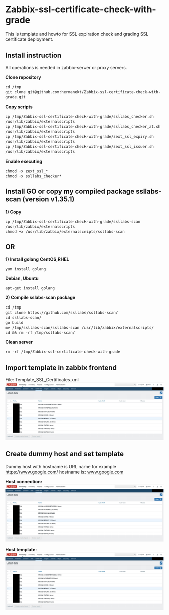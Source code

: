 # Zabbix-ssl-certificate-check-with-grade
This is template and howto for SSL expiration check and grading SSL certificate deployment.

## Install instruction ##

All operations is needed in zabbix-server or proxy servers.

**Clone repository**
```console
cd /tmp
git clone git@github.com:hermanekt/Zabbix-ssl-certificate-check-with-grade.git
```

**Copy scripts**
```console
cp /tmp/Zabbix-ssl-certificate-check-with-grade/ssllabs_checker.sh /usr/lib/zabbix/externalscripts
cp /tmp/Zabbix-ssl-certificate-check-with-grade/ssllabs_checker_at.sh /usr/lib/zabbix/externalscripts
cp /tmp/Zabbix-ssl-certificate-check-with-grade/zext_ssl_expiry.sh /usr/lib/zabbix/externalscripts
cp /tmp/Zabbix-ssl-certificate-check-with-grade/zext_ssl_issuer.sh /usr/lib/zabbix/externalscripts
```

**Enable executing**
```console
chmod +x zext_ssl_*
chmod +x ssllabs_checker*
```


## Install GO or copy my compiled package ssllabs-scan (version v1.35.1) ##
**1) Copy**
```console
cp /tmp/Zabbix-ssl-certificate-check-with-grade/ssllabs-scan /usr/lib/zabbix/externalscripts
chmod +x /usr/lib/zabbix/externalscripts/ssllabs-scan
```
## OR ##

**1) Install golang**
**CentOS,RHEL**
```console
yum install golang
```
**Debian, Ubuntu**
```console
apt-get install golang
```
**2) Compile sslabs-scan package**
```console
cd /tmp
git clone https://github.com/ssllabs/ssllabs-scan/
cd ssllabs-scan/
go build
mv /tmp/ssllabs-scan/ssllabs-scan /usr/lib/zabbix/externalscripts/
cd && rm -rf /tmp/ssllabs-scan/
```

**Clean server**
```console
rm -rf /tmp/Zabbix-ssl-certificate-check-with-grade
```
## Import template in zabbix frontend ##
File: Template_SSL_Certificates.xml
![alt Apache2 latest data](https://github.com/hermanekt/MSSQL-2008-2016-Multi-instance-with-WSFC/raw/master/IMG/MSSQL_LATEST_DATA.jpg)

## Create dummy host and set template ##
Dummy host with hostname is URL name for example https://www.google.com/ hostname is: www.google.com

**Host connection:**
![alt Apache2 latest data](https://github.com/hermanekt/MSSQL-2008-2016-Multi-instance-with-WSFC/raw/master/IMG/MSSQL_LATEST_DATA.jpg)

**Host template:**
![alt Apache2 latest data](https://github.com/hermanekt/MSSQL-2008-2016-Multi-instance-with-WSFC/raw/master/IMG/MSSQL_LATEST_DATA.jpg)
